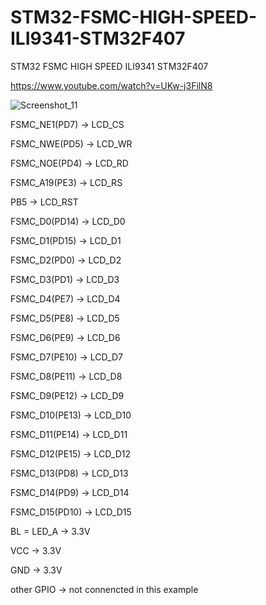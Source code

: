 # STM32-FSMC-HIGH-SPEED-ILI9341-STM32F407
STM32 FSMC HIGH SPEED ILI9341 STM32F407

https://www.youtube.com/watch?v=UKw-j3FilN8

![Screenshot_11](https://github.com/offpic/STM32-FSMC-HIGH-SPEED-ILI9341-STM32F407/assets/31142397/106944f1-8eda-4ba5-9bb8-d299e2df0578)


FSMC_NE1(PD7)   -> LCD_CS

FSMC_NWE(PD5)	  -> LCD_WR

FSMC_NOE(PD4)		-> LCD_RD

FSMC_A19(PE3)		-> LCD_RS

PB5             -> LCD_RST	         

FSMC_D0(PD14)		-> LCD_D0

FSMC_D1(PD15)		-> LCD_D1

FSMC_D2(PD0)		-> LCD_D2

FSMC_D3(PD1)		-> LCD_D3

FSMC_D4(PE7)		-> LCD_D4

FSMC_D5(PE8)		-> LCD_D5

FSMC_D6(PE9)		-> LCD_D6

FSMC_D7(PE10)		-> LCD_D7

FSMC_D8(PE11)		-> LCD_D8

FSMC_D9(PE12)		-> LCD_D9

FSMC_D10(PE13)	-> LCD_D10

FSMC_D11(PE14)	-> LCD_D11

FSMC_D12(PE15)	-> LCD_D12

FSMC_D13(PD8)		-> LCD_D13

FSMC_D14(PD9)		-> LCD_D14

FSMC_D15(PD10)	-> LCD_D15

BL = LED_A      -> 3.3V

VCC              -> 3.3V

GND              -> 3.3V

other GPIO       -> not connencted in this example
